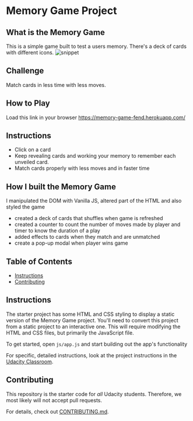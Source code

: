 # Memory Game Project

## What is the Memory Game
This is a simple game built to test a users memory. There's a deck of cards with different icons. 
![snippet](img/snippet.png)

## Challenge
Match cards in less time with less moves.

## How to Play
Load this link in your browser https://memory-game-fend.herokuapp.com/

## Instructions
* Click on a card
* Keep revealing cards and working your memory to remember each unveiled card.
* Match cards properly with less moves and in faster time


## How I built the Memory Game
I manipulated the DOM with Vanilla JS, altered part of the HTML and also styled the game
* created a deck of cards that shuffles when game is refreshed
* created a counter to count the number of moves made by player and timer to know the duration of a play
* added effects to cards when they match and are unmatched
* create a pop-up modal when player wins game

## Table of Contents

* [Instructions](#instructions)
* [Contributing](#contributing)

## Instructions

The starter project has some HTML and CSS styling to display a static version of the Memory Game project. You'll need to convert this project from a static project to an interactive one. This will require modifying the HTML and CSS files, but primarily the JavaScript file.

To get started, open `js/app.js` and start building out the app's functionality

For specific, detailed instructions, look at the project instructions in the [Udacity Classroom](https://classroom.udacity.com/me).

## Contributing

This repository is the starter code for _all_ Udacity students. Therefore, we most likely will not accept pull requests.

For details, check out [CONTRIBUTING.md](CONTRIBUTING.md).

